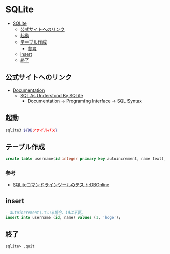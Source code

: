 # SQLite

- [SQLite](#sqlite)
  - [公式サイトへのリンク](#公式サイトへのリンク)
  - [起動](#起動)
  - [テーブル作成](#テーブル作成)
    - [参考](#参考)
  - [insert](#insert)
  - [終了](#終了)

## 公式サイトへのリンク

- [Documentation](https://www.sqlite.org/docs.html)
    - [SQL As Understood By SQLite](https://www.sqlite.org/lang.html)
        - Documentation -> Programing Interface -> SQL Syntax

## 起動

``` bash
sqlite3 ${DBファイルパス}
```

## テーブル作成

``` sql
create table username(id integer primary key autoincrement, name text);
```

### 参考

- [SQLiteコマンドラインツールのテスト:DBOnline](https://www.dbonline.jp/sqlite/install/index2.html)

## insert

``` sql
--autoincrementしている場合、idは不要。
insert into username (id, name) values (1, 'hoge');
```

## 終了

``` sqlite
sqlite> .quit
```
